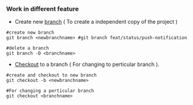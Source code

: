 ### Work in different feature

- Create new [branch](https://www.atlassian.com/git/tutorials/using-branches) ( To create a independent copy of the project )

```
#create new branch
git branch <newbranchname> #git branch feat/status/push-notification

#delete a branch
git branch -D <branchname>

```

- [Checkout](https://www.atlassian.com/git/tutorials/using-branches/git-checkout) to a branch ( For changing to perticular branch ).

```
#create and checkout to new branch
git checkout -b <newbranchname>

#For changing a perticular branch
git checkout <branchname>
```
